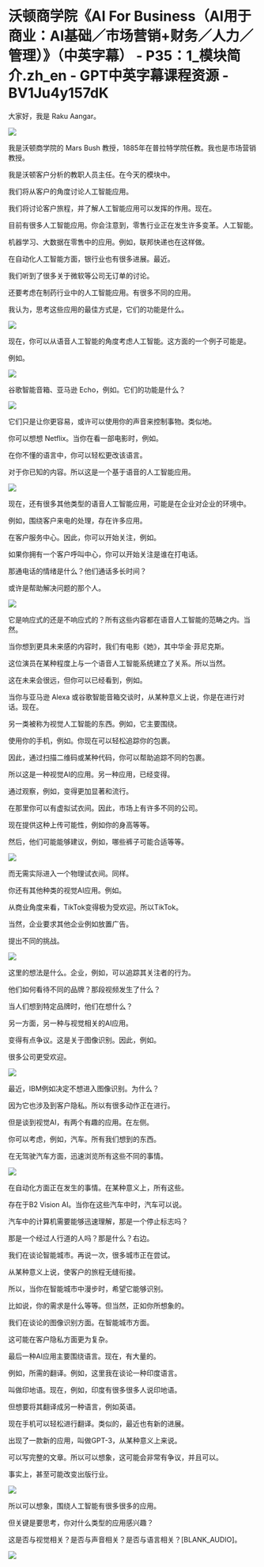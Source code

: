 # 沃顿商学院《AI For Business（AI用于商业：AI基础／市场营销+财务／人力／管理）》（中英字幕） - P35：1_模块简介.zh_en - GPT中英字幕课程资源 - BV1Ju4y157dK

大家好，我是 Raku Aangar。

![](img/1d4c2ba7b0a1e9862fd434b6d17c9e87_1.png)

我是沃顿商学院的 Mars Bush 教授，1885年在普拉特学院任教。我也是市场营销教授。

我是沃顿客户分析的教职人员主任。在今天的模块中。

我们将从客户的角度讨论人工智能应用。

我们将讨论客户旅程，并了解人工智能应用可以发挥的作用。现在。

目前有很多人工智能应用。你会注意到，零售行业正在发生许多变革。人工智能。

机器学习、大数据在零售中的应用。例如，联邦快递也在这样做。

在自动化人工智能方面，银行业也有很多进展。最近。

我们听到了很多关于微软等公司无订单的讨论。

还要考虑在制药行业中的人工智能应用。有很多不同的应用。

我认为，思考这些应用的最佳方式是，它们的功能是什么。

![](img/1d4c2ba7b0a1e9862fd434b6d17c9e87_3.png)

现在，你可以从语音人工智能的角度考虑人工智能。这方面的一个例子可能是。

例如。

![](img/1d4c2ba7b0a1e9862fd434b6d17c9e87_5.png)

谷歌智能音箱、亚马逊 Echo，例如。它们的功能是什么？

![](img/1d4c2ba7b0a1e9862fd434b6d17c9e87_7.png)

它们只是让你更容易，或许可以使用你的声音来控制事物。类似地。

你可以想想 Netflix。当你在看一部电影时，例如。

在你不懂的语言中，你可以轻松更改该语言。

对于你已知的内容。所以这是一个基于语音的人工智能应用。

![](img/1d4c2ba7b0a1e9862fd434b6d17c9e87_9.png)

现在，还有很多其他类型的语音人工智能应用，可能是在企业对企业的环境中。

例如，围绕客户来电的处理，存在许多应用。

在客户服务中心。因此，你可以开始关注，例如。

如果你拥有一个客户呼叫中心，你可以开始关注是谁在打电话。

那通电话的情绪是什么？他们通话多长时间？

或许是帮助解决问题的那个人。

![](img/1d4c2ba7b0a1e9862fd434b6d17c9e87_11.png)

它是响应式的还是不响应式的？所有这些内容都在语音人工智能的范畴之内。当然。

当你想到更具未来感的内容时，我们有电影《她》，其中华金·菲尼克斯。

这位演员在某种程度上与一个语音人工智能系统建立了关系。所以当然。

这在未来会很远，但你可以已经看到，例如。

当你与亚马逊 Alexa 或谷歌智能音箱交谈时，从某种意义上说，你是在进行对话。现在。

另一类被称为视觉人工智能的东西。例如，它主要围绕。

使用你的手机，例如。你现在可以轻松追踪你的包裹。

因此，通过扫描二维码或某种代码，你可以帮助追踪不同的包裹。

所以这是一种视觉AI的应用。另一种应用，已经变得。

通过观察，例如，变得更加显著和流行。

在那里你可以有虚拟试衣间。因此，市场上有许多不同的公司。

现在提供这种上传可能性，例如你的身高等等。

然后，他们可能能够建议，例如，哪些裤子可能合适等等。

![](img/1d4c2ba7b0a1e9862fd434b6d17c9e87_13.png)

而无需实际进入一个物理试衣间。同样。

你还有其他种类的视觉AI应用。例如。

从商业角度来看，TikTok变得极为受欢迎。所以TikTok。

当然，企业要求其他企业例如放置广告。

提出不同的挑战。

![](img/1d4c2ba7b0a1e9862fd434b6d17c9e87_15.png)

这里的想法是什么。企业，例如，可以追踪其关注者的行为。

他们如何看待不同的品牌？那段视频发生了什么？

当人们想到特定品牌时，他们在想什么？

另一方面，另一种与视觉相关的AI应用。

变得有点争议。这是关于图像识别。因此，例如。

很多公司更受欢迎。

![](img/1d4c2ba7b0a1e9862fd434b6d17c9e87_17.png)

最近，IBM例如决定不想进入图像识别。为什么？

因为它也涉及到客户隐私。所以有很多动作正在进行。

但是谈到视觉AI，有两个有趣的应用。在左侧。

你可以考虑，例如，汽车。所有我们想到的东西。

在无驾驶汽车方面，迅速浏览所有这些不同的事情。

![](img/1d4c2ba7b0a1e9862fd434b6d17c9e87_19.png)

在自动化方面正在发生的事情。在某种意义上，所有这些。

存在于B2 Vision AI。当你在这些汽车中时，汽车可以说。

汽车中的计算机需要能够迅速理解，那是一个停止标志吗？

那是一个经过人行道的人吗？那是什么？右边。

我们在谈论智能城市。再说一次，很多城市正在尝试。

从某种意义上说，使客户的旅程无缝衔接。

所以，当你在智能城市中漫步时，希望它能够识别。

比如说，你的需求是什么等等。但当然，正如你所想象的。

我们在谈论的图像识别方面。在智能城市方面。

这可能在客户隐私方面更为复杂。

最后一种AI应用主要围绕语言。现在，有大量的。

例如，所需的翻译。例如，这里我在谈论一种印度语言。

叫做印地语。现在，例如，印度有很多很多人说印地语。

但想要将其翻译成另一种语言，例如英语。

现在手机可以轻松进行翻译。类似的，最近也有新的进展。

出现了一款新的应用，叫做GPT-3，从某种意义上来说。

可以写完整的文章。所以可以想象，这可能会非常有争议，并且可以。

事实上，甚至可能改变出版行业。

![](img/1d4c2ba7b0a1e9862fd434b6d17c9e87_21.png)

所以可以想象，围绕人工智能有很多很多的应用。

但关键是要思考，你对什么类型的应用感兴趣？

这是否与视觉相关？是否与声音相关？是否与语言相关？[BLANK_AUDIO]。

![](img/1d4c2ba7b0a1e9862fd434b6d17c9e87_23.png)

